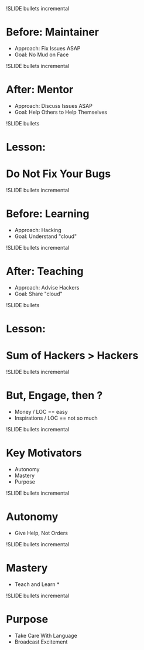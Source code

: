 !SLIDE bullets incremental
# Before: Maintainer #

* Approach: Fix Issues ASAP
* Goal: No Mud on Face

!SLIDE bullets incremental
# After: Mentor #

* Approach: Discuss Issues ASAP
* Goal: Help Others to Help Themselves

!SLIDE bullets
# Lesson: #
# Do Not Fix Your Bugs #

!SLIDE bullets incremental
# Before: Learning #

* Approach: Hacking
* Goal: Understand "cloud"

!SLIDE bullets incremental
# After: Teaching #

* Approach: Advise Hackers
* Goal: Share "cloud"

!SLIDE bullets
# Lesson: #
# Sum of Hackers > Hackers #

!SLIDE bullets incremental
# But, Engage, then ? #

* Money / LOC == easy
* Inspirations / LOC == not so much

!SLIDE bullets incremental
# Key Motivators #

* Autonomy
* Mastery
* Purpose

!SLIDE bullets incremental
# Autonomy #

* Give Help, Not Orders

!SLIDE bullets incremental
# Mastery #

* Teach and Learn *

!SLIDE bullets incremental
# Purpose #

* Take Care With Language
* Broadcast Excitement
